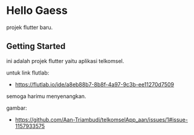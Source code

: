 # Hello Gaess

projek flutter baru.

## Getting Started

ini adalah projek flutter yaitu aplikasi telkomsel.

untuk link flutlab:
- https://flutlab.io/ide/a8eb88b7-8b8f-4a97-9c3b-ee11270d7509

semoga harimu menyenangkan.

gambar:
- https://github.com/Aan-Triambudi/telkomselApp_aan/issues/1#issue-1157933575
